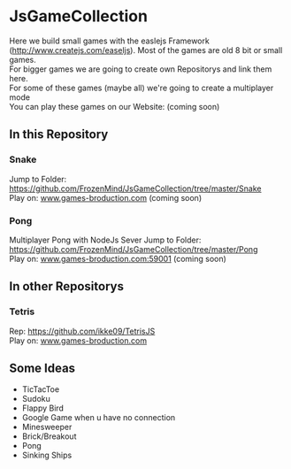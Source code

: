 # JsGameCollection
Here we build small games with the easlejs Framework (http://www.createjs.com/easeljs). Most of the games are old 8 bit or small games. 
<br>For bigger games we are going to create own Repositorys and link them here.
<br>For some of these games (maybe all) we're going to create a multiplayer mode
<br>You can play these games on our Website: (coming soon)

## In this Repository
### Snake
Jump to Folder: https://github.com/FrozenMind/JsGameCollection/tree/master/Snake
<br>Play on: www.games-broduction.com (coming soon)

### Pong
Multiplayer Pong with NodeJs Sever
Jump to Folder: https://github.com/FrozenMind/JsGameCollection/tree/master/Pong
<br>Play on: www.games-broduction.com:59001 (coming soon)

## In other Repositorys
### Tetris
Rep: https://github.com/ikke09/TetrisJS
<br>Play on: www.games-broduction.com

## Some Ideas
* TicTacToe
* Sudoku
* Flappy Bird
* Google Game when u have no connection
* Minesweeper
* Brick/Breakout
* Pong
* Sinking Ships
